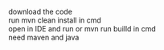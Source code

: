 download the code <br/>
run mvn clean install in cmd <br/>
open in IDE and run or mvn run builld in cmd <br/>
need maven and java <br/>
